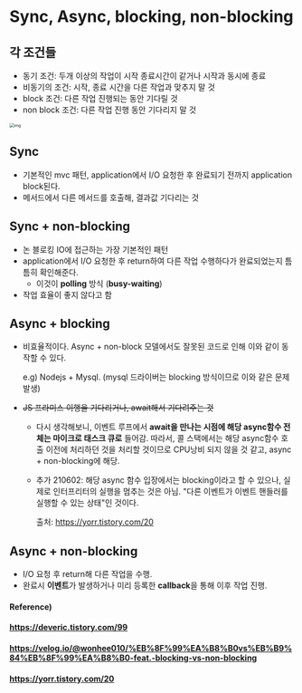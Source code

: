 # Sync, Async, blocking, non-blocking

## 각 조건들

* 동기 조건: 두개 이상의 작업이 시작 종료시간이 같거나 시작과 동시에 종료
* 비동기의 조건: 시작, 종료 시간을 다른 작업과 맞추지 말 것
* block 조건: 다른 작업 진행되는 동안 기다릴 것 
* non block 조건: 다른 작업 진행 동안 기다리지 말 것



<img src="https://media.vlpt.us/images/wonhee010/post/be726da1-3605-475c-b7ab-93fe89636a8e/%EC%8A%A4%ED%81%AC%EB%A6%B0%EC%83%B7%202020-08-16%20%EC%98%A4%ED%9B%84%205.04.49.png" alt="img" style="zoom: 50%;" />

## Sync
* 기본적인 mvc 패턴, application에서 I/O 요청한 후 완료되기 전까지 application block된다.
* 메서드에서 다른 메서드를 호출해, 결과값 기다리는 것



## Sync + non-blocking
* 논 블로킹 IO에 접근하는 가장 기본적인 패턴
* application에서 I/O 요청한 후 return하여 다른 작업 수행하다가 완료되었는지 틈틈히 확인해준다.
  * 이것이 **polling** 방식 (**busy-waiting**)
* 작업 효율이 좋지 않다고 함



## Async + blocking

* 비효율적이다. Async + non-block 모델에서도 잘못된 코드로 인해 이와 같이 동작할 수 있다.

  e.g) Nodejs + Mysql. (mysql 드라이버는 blocking 방식이므로 이와 같은 문제 발생)

* ~~JS 프라미스 이행을 기다리거나, await해서 기다려주는 것~~

  * 다시 생각해보니, 이벤트 루프에서 **await을 만나는 시점에 해당 async함수 전체는 마이크로 태스크 큐로** 들어감. 따라서, 콜 스택에서는 해당 async함수 호출 이전에 처리하던 것을 처리할 것이므로 CPU낭비 되지 않을 것 같고, async + non-blocking에 해당.
  
  * 추가 210602: 해당 async 함수 입장에서는 blocking이라고 할 수 있으나, 실제로 인터프리터의 실행을 멈추는 것은 아님. "다른 이벤트가 이벤트 핸들러를 실행할 수 있는 상태"인 것이다.
  
    출처: https://yorr.tistory.com/20



## Async + non-blocking

* I/O 요청 후 return해 다른 작업을 수행.
* 완료시 **이벤트**가 발생하거나 미리 등록한 **callback**을 통해 이후 작업 진행.



#### Reference)

#### https://deveric.tistory.com/99

#### https://velog.io/@wonhee010/%EB%8F%99%EA%B8%B0vs%EB%B9%84%EB%8F%99%EA%B8%B0-feat.-blocking-vs-non-blocking

#### https://yorr.tistory.com/20